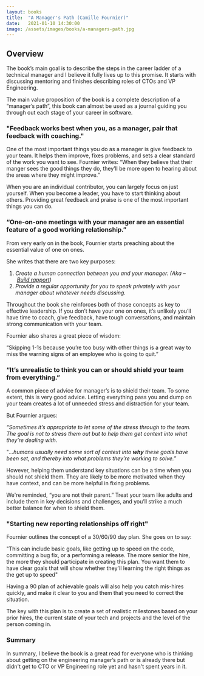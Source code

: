 ```yaml
---
layout: books
title:  "A Manager's Path (Camille Fournier)"
date:   2021-01-10 14:30:00
image: /assets/images/books/a-managers-path.jpg
---
```


## Overview

The book’s main goal is to describe the steps in the career ladder of a technical manager and I believe it fully lives up to this promise. It starts with discussing mentoring and finishes describing roles of CTOs and VP Engineering.

The main value proposition of the book is a complete description of a “manager’s path”, this book can almost be used as a journal guiding you through out each stage of your career in software.


### "Feedback works best when you, as a manager, pair that feedback with coaching."

One of the most important things you do as a manager is give feedback to your team. It helps them improve, fixes problems, and sets a clear standard of the work you want to see. Fournier writes: “When they believe that their manger sees the good things they do, they’ll be more open to hearing about the areas where they might improve.”

When you are an individual contributor, you can largely focus on just yourself. When you become a leader, you have to start thinking about others. Providing great feedback and praise is one of the most important things you can do.

### “One-on-one meetings with your manager are an essential feature of a good working relationship.”

From very early on in the book, Fournier starts preaching about the essential value of one on ones.

She writes that there are two key purposes:

1. *Create a human connection between you and your manager. (Aka – [Build rapport](https://getlighthouse.com/blog/build-rapport/))*
2. *Provide a regular opportunity for you to speak privately with your manager about whatever needs discussing.*

Throughout the book she reinforces both of those concepts as key to effective leadership. If you don’t have your one on ones, it’s unlikely you’ll have time to coach, give feedback, have tough conversations, and maintain strong communication with your team.

Fournier also shares a great piece of wisdom:

“Skipping 1-1s because you’re too busy with other things is a great way to miss the warning signs of an employee who is going to quit.”

### “It’s unrealistic to think you can or should shield your team from everything.”

A common piece of advice for manager’s is to shield their team. To some extent, this is very good advice. Letting everything pass you and dump on your team creates a lot of unneeded stress and distraction for your team.

But Fournier argues:

*“Sometimes it’s appropriate to let some of the stress through to the team. The goal is not to stress them out but to help them get context into what they’re dealing with.*

"*…humans usually need some sort of context into **why** these goals have been set, and thereby into what problems they’re working to solve.”*

However, helping them understand key situations can be a time when you should not shield them. They are likely to be more motivated when they have context, and can be more helpful in fixing problems.

We're reminded, “you are not their parent.” Treat your team like adults and include them in key decisions and challenges, and you’ll strike a much better balance for when to shield them.

### "Starting new reporting relationships off right"

Fournier outlines the concept of a 30/60/90 day plan. She goes on to say:

"This can include basic goals, like getting up to speed on the code, committing a bug fix, or a performing a release. The more senior the hire, the more they should participate in creating this plan. You want them to have clear goals that will show whether they'll learning the right things as the get up to speed"

Having a 90 plan of achievable goals will also help you catch mis-hires quickly, and make it clear to you and them that you need to correct the situation.

The key with this plan is to create a set of realistic milestones based on your prior hires, the current state of your tech and projects and the level of the person coming in.

### Summary

In summary, I believe the book is a great read for everyone who is thinking about getting on the engineering manager’s path or is already there but didn't get to CTO or VP Engineering role yet and hasn't spent years in it.